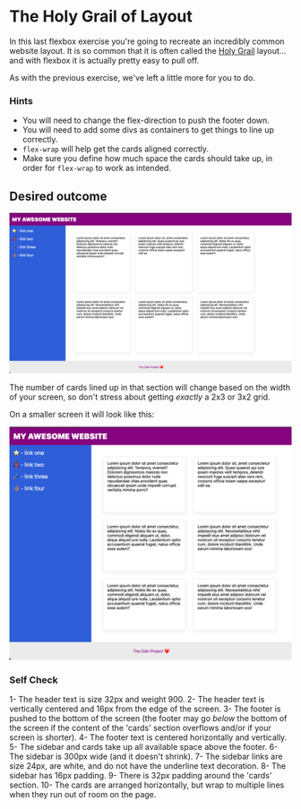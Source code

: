 # The Holy Grail of Layout

In this last flexbox exercise you're going to recreate an incredibly common website layout. It is so common that it is often called the [Holy Grail](https://www.google.com/search?q=holy+grail+layout&tbm=isch&sclient=img) layout... and with flexbox it is actually pretty easy to pull off.

As with the previous exercise, we've left a little more for you to do.

### Hints
- You will need to change the flex-direction to push the footer down.
- You will need to add some divs as containers to get things to line up correctly.
- `flex-wrap` will help get the cards aligned correctly.
-  Make sure you define how much space the cards should take up, in order for `flex-wrap` to work as intended.

## Desired outcome

![desired outcome](./desired-outcome.png)

The number of cards lined up in that section will change based on the width of your screen, so don't stress about getting _exactly_ a 2x3 or 3x2 grid.

On a smaller screen it will look like this:

![smaller](./desired-outcome-smaller.png)

### Self Check
1- The header text is size 32px and weight 900.
2- The header text is vertically centered and 16px from the edge of the screen.
3- The footer is pushed to the bottom of the screen (the footer may go _below_ the bottom of the screen if the content of the 'cards' section overflows and/or if your screen is shorter).
4- The footer text is centered horizontally and vertically.
5- The sidebar and cards take up all available space above the footer.
6- The sidebar is 300px wide (and it doesn't shrink).
7- The sidebar links are size 24px, are white, and do not have the underline text decoration.
8- The sidebar has 16px padding.
9- There is 32px padding around the 'cards' section.
10- The cards are arranged horizontally, but wrap to multiple lines when they run out of room on the page.
